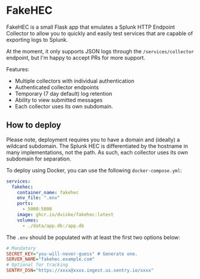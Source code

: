 # FakeHEC

FakeHEC is a small Flask app that emulates a Splunk HTTP Endpoint Collector to allow you to quickly and easily test services that are capable of exporting logs to Splunk.

At the moment, it only supports JSON logs through the `/services/collector` endpoint, but I'm happy to accept PRs for more support.

Features:
- Multiple collectors with individual authentication
- Authenticated collector endpoints
- Temporary (7 day default) log retention
- Ability to view submitted messages
- Each collector uses its own subdomain.

## How to deploy

Please note, deployment requires you to have a domain and (ideally) a wildcard subdomain. The Splunk HEC is differentiated by the hostname in many implementations, not the path. As such, each collector uses its own subdomain for separation.

To deploy using Docker, you can use the following `docker-compose.yml`:
```yaml
services:
  fakehec:
    container_name: fakehec
    env_file: ".env"
    ports:
      - 5000:5000
    image: ghcr.io/dviske/fakehec:latest
    volumes:
      - ./data/app.db:/app.db
```

The `.env` should be populated with at least the first two options below:
```ini
# Mandatory
SECRET_KEY="you-will-never-guess" # Generate one.
SERVER_NAME="fakehec.example.com"
# Optional for tracking
SENTRY_DSN="https://xxxx@xxxx.ingest.us.sentry.io/xxxx"
```